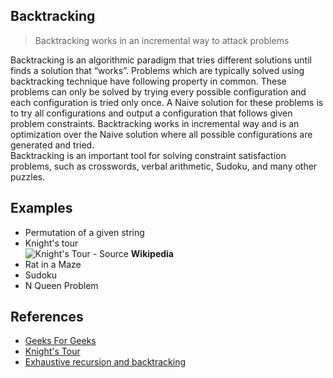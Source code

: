 ## Backtracking

> Backtracking works in an incremental way to attack problems

Backtracking is an algorithmic paradigm that tries different solutions until finds a solution that “works”. Problems which are typically solved using backtracking technique have following property in common. These problems can only be solved by trying every possible configuration and each configuration is tried only once. A Naive solution for these problems is to try all configurations and output a configuration that follows given problem constraints. Backtracking works in incremental way and is an optimization over the Naive solution where all possible configurations are generated and tried.  
Backtracking is an important tool for solving constraint satisfaction problems, such as crosswords, verbal arithmetic, Sudoku, and many other puzzles.

## Examples

- Permutation of a given string
- Knight's tour  
![Knight's Tour](https://upload.wikimedia.org/wikipedia/commons/d/da/Knight%27s_tour_anim_2.gif)
        - Source **Wikipedia**
- Rat in a Maze
- Sudoku
- N Queen Problem

## References

- [Geeks For Geeks](http://www.geeksforgeeks.org/backtracking-set-1-the-knights-tour-problem/)
- [Knight's Tour](https://en.wikipedia.org/wiki/Knight%27s_tour)
- [Exhaustive recursion and backtracking](https://see.stanford.edu/materials/icspacs106b/H19-RecBacktrackExamples.pdf)
